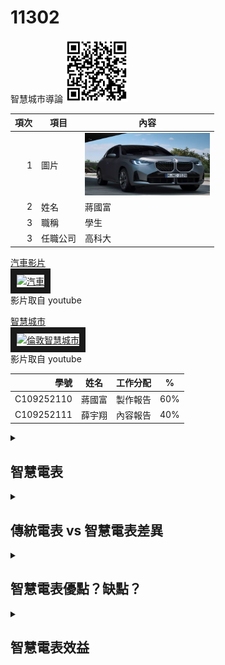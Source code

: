 # 11302
智慧城市導論
<img src="qrcode.png" width="100" Height="100" />


| 項次 | 項目 | 內容 |
|----:|------|------|
|1 | 圖片 | <img src="CAR.PNG" width="200" Height="100" />|
|2 | 姓名 | 蔣國富 |
|3 | 職稱 | 學生| 
|3 | 任職公司 | 高科大| 


<a href="https://www.youtube.com/watch?v=qcu8KteKiRc" target="_blank">汽車影片</a><br>
<a href="http://www.youtube.com/watch?feature=player_embedded&v=qcu8KteKiRc" target="_blank"><img src="http://img.youtube.com/vi/qcu8KteKiRc/0.jpg" 
alt="汽車" width="400" height="250" border="10" /></a>
<br>影片取自 youtube



<a href="https://www.youtube.com/watch?v=Ja8cCeVuWCM" target="_blank">智慧城市</a><br>
<a href="http://www.youtube.com/watch?feature=player_embedded&v=Ja8cCeVuWCM" target="_blank"><img src="http://img.youtube.com/vi/Ja8cCeVuWCM/0.jpg" 
alt="倫敦智慧城市" width="400" height="250" border="10" /></a>
<br>影片取自 youtube






|學號 | 姓名 | 工作分配 |% |
|----:|------|------|------|
|C109252110| 蔣國富 | 製作報告 |60%|
|C109252111| 薛宇翔 | 內容報告 |40%|
 

<details>
<summary>

## 智慧電表

</summary>

### 智慧電表是什麼？

「 智慧電表 」就是可以隨時記錄用電量並回傳到台電、用戶端的一種電表設施，是台灣政府近年積極推廣的電力設施。智慧電表不僅可以實時紀錄用電量，還可以讓用戶隨時追蹤用電量及了解自身的用電習慣，相較於傳統電表來說，智慧電表既可以免去抄電表的作業，也具備資料收集的便利性！

### 智慧電表如何運作？

「 AMI 智慧電表基礎建設（Advanced Metering Infrastructure, AMI）」由台電公司負責規劃及建置，除了智慧電表本身以外，還包含「通訊系統」及「電表資料管理系統」。「通訊系統」就是可以利用 wifi 連線的方式，將各戶人家的用電量，直接回傳用電度數到台電，以節省大量人力成本的一套系統；而「電表資料管理系統」則可以讓台電從後台分析用戶的用電習慣，計算出尖峰、離峰及半尖峰時段的用電量，身為使用者也可以透過「台灣電力APP」追蹤自己的用電量，進一步達到自發性節電的效率喔！

AMI資料應用主要涵蓋「資訊服務」、「需量反應」、「用戶端能源管理服務」及「費率方案」等服務面向：

| AMI | 資料應用 | 內容 |
|----:|------|------|
|1 |資訊服務  |發展視覺化用電資訊、用電提醒、住宅用電分析及提供費率方案試算等應用功能，以利用戶自主用電管理 |
|2 |需量反應| 運用 AMI 資料挖掘需量反應措施、發展自動需量反應，智慧調控用戶端設備，達自動化節電效果  |
|3 |用戶端能源管理服務 |台電公司鼓勵能源服務商運用 AMI 用戶端通訊模組用電數據，開發並提供用戶多元化電力數據加值應用服務，以普及用戶端能源管理服務 | 
|4 | 費率方案 |配合 AMI 智慧電表布建擴大至低壓用戶，台電公司陸續推出多元化電價方案供用戶選擇，並精進現有時間電價方案，以引導用戶移轉尖峰用電至離峰使用 | 


</details>

<details>
<summary>
 
 ## 傳統電表 vs 智慧電表差異

 </summary>

 與傳統電表相比，智慧電表提供更高的便利性與效率，由下表就可以看出兩者的差異。相較於傳統電表，智慧電表具備「更高效率的資料傳輸」以及「更大量的用電量資料」兩大功能，無論是抄表的程序還是資料的分析、傳輸都更有效率！

| 項次 | 傳統電表 | 智慧電表 |
|----:|------|------|
|用電量資料收集 | 機械轉盤| 電子計算機＋wifi |
|抄表資料傳輸功能 | 需仰賴抄表人員人工紀錄| 藉由通訊系統自動回傳後台 |
|用電量紀錄頻率| 每 2 個月用電量| 每 15 分鐘用電量 | 
|用電量資料分析效率| 僅能就 2 個月的用電週期進行用電量分析| 藉由高頻率的用電紀錄，更精確分析用戶用電習慣| 
|停電通報| 停電的話需要用戶人工回報台電|電表斷電會自動會回報| 
 
 </details>
 
 <details>
 <summary>
 
 ## 智慧電表優點？缺點？
  </summary>
 
 ### 智慧電表優點


| 項次 | 項目 | 內容 |
|----:|------|------|
|1 | 省時省力 |可以省去人工抄表所需要耗費的大量時間、人力，直接以 wifi 將實時用電量資訊傳至台電，更加便利 |
|2 |自動回報停電| 如果遇到停電，不再需要人工打電話到台電通報，當電表斷電的時候，台電就會從遠端接收到斷電的訊息，可以更有效率地處理停電、斷電事故 |
|3 | 自我節電 | 由於民眾可以隨時追蹤自己的用電量，了解用電時間的尖峰、離峰，並從中了解家中的用電習慣並減少不必要的能源消耗，進一步達到自我節電、省錢的效果| 

### 智慧電表缺點

智慧電表的缺點在於「成本較高」，約需花費台幣  8,000 元，且「使用壽命相對較短」（僅約 8 年）；此外，實務上有許多電表都會被裝設在訊號較不佳的地下室、樓梯間，因此可能需要花費更多的時間安裝以完善傳輸功能，這部分則仍須耗費不少人力成本。

 </details>

<details>
<summary>
 
  ## 智慧電表效益
 
 </summary>

「 智慧電表 」可以說是全世界發展「 智慧電網 」的核心技術之一，智慧電表產生的大量數據不僅可以有效提升電力供應可靠度、改善電力傳輸效率，亦可支持國家發展再生能源！此外，發展智慧電表亦可提升台電公司更加現代化的電網管理方式，同時帶給民眾更加豐富且高效的電力服務！

 </details>
 
 
 
 
 
 
 
 
 
 

